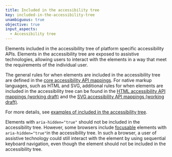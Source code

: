 ```yaml
---
title: Included in the accessibility tree
key: included-in-the-accessibility-tree
unambiguous: true
objective: true
input_aspects:
  - Accessibility tree
---
```


Elements included in the accessibility tree of platform specific accessibility APIs. Elements in the accessibility tree are exposed to assistive technologies, allowing users to interact with the elements in a way that meet the requirements of the individual user.

The general rules for when elements are included in the accessibility tree are defined in the [core accessibility API mappings](https://www.w3.org/TR/core-aam/). For native markup languages, such as HTML and SVG, additional rules for when elements are included in the accessibility tree can be found in the [HTML accessibility API mappings (working draft)](https://www.w3.org/TR/html-aam/) and the [SVG accessibility API mappings (working draft)](https://www.w3.org/TR/svg-aam/).

For more details, see [examples of included in the accessibility tree](https://act-rules.github.io/pages/examples/included-in-the-accessibility-tree/).

Elements with `aria-hidden="true"` should not be included in the accessibility tree. However, some browsers include [focusable](#focusable) elements with `aria-hidden="true"`in the accessibility tree. In such a browser, a user of assistive technology could still interact with the element by using sequential keyboard navigation, even though the element should not be included in the accessibility tree.

